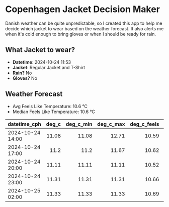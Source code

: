 
# Copenhagen Jacket Decision Maker

Danish weather can be quite unpredictable, so I created this app to help me decide which jacket to wear based on the weather forecast. 
It also alerts me when it's cold enough to bring gloves or when I should be ready for rain.

## What Jacket to wear?

- **Datetime**: 2024-10-24 11:53
- **Jacket**: Regular Jacket and T-Shirt
- **Rain?** No
- **Gloves?** No

## Weather Forecast
- Avg Feels Like Temperature: 10.6 °C
- Median Feels Like Temperature: 10.6 °C

| datetime_cph     |   deg_c |   deg_c_min |   deg_c_max |   deg_c_feels | weather   | wind   | rain   |
|:-----------------|--------:|------------:|------------:|--------------:|:----------|:-------|:-------|
| 2024-10-24 14:00 |   11.08 |       11.08 |       12.71 |         10.59 | Clouds    | Low    | None   |
| 2024-10-24 17:00 |   11.2  |       11.2  |       11.67 |         10.62 | Clouds    | Low    | None   |
| 2024-10-24 20:00 |   11.11 |       11.11 |       11.11 |         10.52 | Clouds    | Low    | None   |
| 2024-10-24 23:00 |   11.31 |       11.31 |       11.31 |         10.66 | Clouds    | Low    | None   |
| 2024-10-25 02:00 |   11.33 |       11.33 |       11.33 |         10.69 | Clouds    | Low    | None   |
        